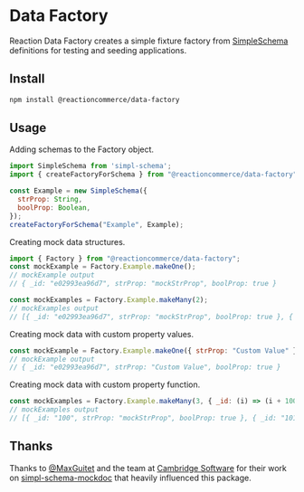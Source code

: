 # Data Factory

Reaction Data Factory creates a simple fixture factory from [SimpleSchema](https://github.com/aldeed/simple-schema-js) definitions for testing and seeding applications.

## Install

```sh
npm install @reactioncommerce/data-factory
```


## Usage

Adding schemas to the Factory object.
``` js
import SimpleSchema from 'simpl-schema';
import { createFactoryForSchema } from "@reactioncommerce/data-factory";

const Example = new SimpleSchema({
  strProp: String,
  boolProp: Boolean,
});
createFactoryForSchema("Example", Example);
```

Creating mock data structures.
``` js
import { Factory } from "@reactioncommerce/data-factory";
const mockExample = Factory.Example.makeOne();
// mockExample output
// { _id: "e02993ea96d7", strProp: "mockStrProp", boolProp: true }

const mockExamples = Factory.Example.makeMany(2);
// mockExamples output
// [{ _id: "e02993ea96d7", strProp: "mockStrProp", boolProp: true }, { _id: "3ff4e0634ecc", strProp: "mockStrProp", boolProp: false }]
```

Creating mock data with custom property values.
``` js
const mockExample = Factory.Example.makeOne({ strProp: "Custom Value" });
// mockExample output
// { _id: "e02993ea96d7", strProp: "Custom Value", boolProp: true }
```

Creating mock data with custom property function.
``` js
const mockExamples = Factory.Example.makeMany(3, { _id: (i) => (i + 100).toString() });
// mockExamples output
// [{ _id: "100", strProp: "mockStrProp", boolProp: true }, { _id: "101", strProp: "mockStrProp", boolProp: false }], { _id: "102", strProp: "mockStrProp", boolProp: false }]
```

## Thanks
Thanks to [@MaxGuitet](https://github.com/MaxGuitet) and the team at [Cambridge Software](https://github.com/CambridgeSoftwareLtd) for their work on [simpl-schema-mockdoc](https://github.com/CambridgeSoftwareLtd/simpl-schema-mockdoc) that heavily influenced this package.
